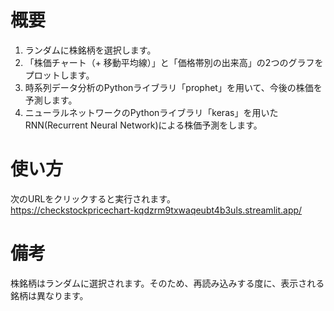 # 概要   
1. ランダムに株銘柄を選択します。  
2. 「株価チャート（+ 移動平均線）」と「価格帯別の出来高」の2つのグラフをプロットします。  
3. 時系列データ分析のPythonライブラリ「prophet」を用いて、今後の株価を予測します。  
4. ニューラルネットワークのPythonライブラリ「keras」を用いたRNN(Recurrent Neural Network)による株価予測をします。  

# 使い方
次のURLをクリックすると実行されます。  
https://checkstockpricechart-kqdzrm9txwaqeubt4b3uls.streamlit.app/  

# 備考
株銘柄はランダムに選択されます。そのため、再読み込みする度に、表示される銘柄は異なります。

